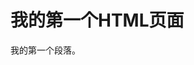 <html>
<head>
<meta charset="utf-8">
</head>
<body>
	<h1>我的第一个HTML页面</h1>
	<p>我的第一个段落。</p>
</body>
</html>

